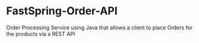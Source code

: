 # FastSpring-Order-API
Order Processing Service using Java that allows a client to place Orders for the products via a REST API
